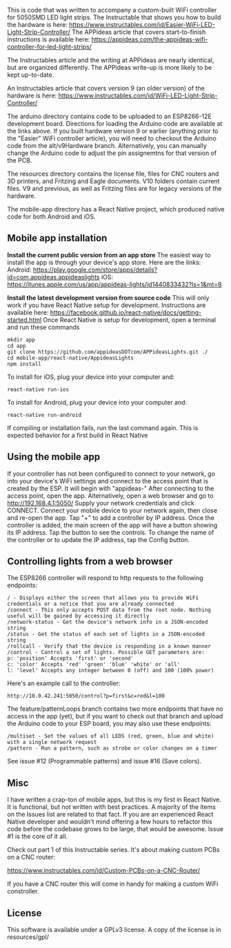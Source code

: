 This is code that was written to accompany a custom-built WiFi controller for 5050SMD LED light strips. The Instructable that shows you how to build the hardware is here:
https://www.instructables.com/id/Easier-WiFi-LED-Light-Strip-Controller/
The APPideas article that covers start-to-finish instructions is available here:
https://appideas.com/the-appideas-wifi-controller-for-led-light-strips/

The Instructables article and the writing at APPideas are nearly identical, but are organized differently. The APPideas write-up is more likely to be kept up-to-date.

An Instructables article that covers version 9 (an older version) of the hardware is here:
https://www.instructables.com/id/WiFi-LED-Light-Strip-Controller/

The arduino directory contains code to be uploaded to an ESP8266-12E development board. Directions for loading the Arduino code are available at the links above. If you built hardware version 9 or earlier (anything prior to the "Easier" WiFi controller article), you will need to checkout the Arduino code from the alt/v9Hardware branch. Alternatively, you can manually change the Arduino code to adjust the pin assignemtns for that version of the PCB.

The resources directory contains the license file, files for CNC routers and 3D printers, and Fritzing and Eagle documents. V10 folders contain current files. V9 and previous, as well as Fritzing files are for legacy versions of the hardware.

The mobile-app directory has a React Native project, which produced native code for both Android and iOS.

## Mobile app installation
**Install the current public version from an app store**
The easiest way to install the app is through your device's app store. Here are the links:
Android: https://play.google.com/store/apps/details?id=com.appideas.appideaslights
iOS: https://itunes.apple.com/us/app/appideas-lights/id1440833432?ls=1&mt=8

**Install the latest development version from source code**
This will only work if you have React Native setup for development. Instructions are available here: https://facebook.github.io/react-native/docs/getting-started.html
Once React Native is setup for development, open a terminal and run these commands
```
mkdir app
cd app
git clone https://github.com/appideasDOTcom/APPideasLights.git ./
cd mobile-app/react-native/AppideasLights
npm install
```
To install for iOS, plug your device into your computer and:
```
react-native run-ios
```
To install for Android, plug your device into your computer and:
```
react-native run-android
```
If compiling or installation fails, run the last command again. This is expected behavior for a first build in React Native

## Using the mobile app

If your controller has not been configured to connect to your network, go into your device's WiFi settings and connect to the access point that is created by the ESP. It will begin with "appideas-" After connecting to the access point, open the app. Alternatively, open a web browser and go to http://192.168.4.1:5050/ Supply your network credentials and click CONNECT. Connect your mobile device to your network again, then close and re-open the app. Tap "+" to add a controller by IP address. Once the controller is added, the main screen of the app will have a button showing its IP address. Tap the button to see the controls. To change the name of the controller or to update the IP address, tap the Config button.

## Controlling lights from a web browser

The ESP8266 controller will respond to http requests to the following endpoints:
```
/ - Displays either the screen that allows you to provide WiFi credentials or a notice that you are already connected
/connect - This only accepts POST data from the root node. Nothing useful will be gained by accessing it directly
/network-status - Get the device's network info in a JSON-encoded string
/status - Get the status of each set of lights in a JSON-encoded string
/rollcall - Verify that the device is responding in a known manner
/control - Control a set of lights. Possible GET parameters are: 
p: 'position' Accepts 'first' or 'second'
c: 'color' Accepts 'red' 'green' 'blue' 'white' or 'all'
l: 'level' Accepts any integer between 0 (off) and 100 (100% power)
```

Here's an example call to the controller:
```
http://10.0.42.241:5050/control?p=first&c=red&l=100
```

The feature/patternLoops branch contains two more endpoints that have no access in the app (yet), but if you want to check out that branch and upload the Arduino code to your ESP board, you may also use these endpoints:
```
/multiset - Set the values of all LEDS (red, green, blue and white) with a single network request
/pattern - Run a pattern, such as strobe or color changes on a timer
```

See issue #12 (Programmable patterns) and issue #16 (Save colors).

## Misc

I have written a crap-ton of mobile apps, but this is my first in React Native. It is functional, but not written with best practices. A majority of the items on the Issues list are related to that fact. If you are an experienced React Native developer and wouldn't mind offering a few hours to refactor this code before the codebase grows to be large, that would be awesome. Issue #1 is the core of it all.

Check out part 1 of this Instructable series. It's about making custom PCBs on a CNC router:

https://www.instructables.com/id/Custom-PCBs-on-a-CNC-Router/

If you have a CNC router this will come in handy for making a custom WiFi constroller.

## License

This software is available under a GPLv3 license. A copy of the license is in resources/gpl/
